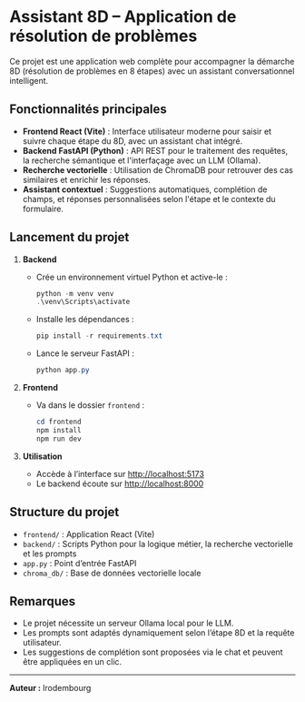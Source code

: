 # Assistant 8D – Application de résolution de problèmes

Ce projet est une application web complète pour accompagner la démarche 8D (résolution de problèmes en 8 étapes) avec un assistant conversationnel intelligent.

## Fonctionnalités principales
- **Frontend React (Vite)** : Interface utilisateur moderne pour saisir et suivre chaque étape du 8D, avec un assistant chat intégré.
- **Backend FastAPI (Python)** : API REST pour le traitement des requêtes, la recherche sémantique et l'interfaçage avec un LLM (Ollama).
- **Recherche vectorielle** : Utilisation de ChromaDB pour retrouver des cas similaires et enrichir les réponses.
- **Assistant contextuel** : Suggestions automatiques, complétion de champs, et réponses personnalisées selon l'étape et le contexte du formulaire.

## Lancement du projet

1. **Backend**
   - Crée un environnement virtuel Python et active-le :
     ```powershell
     python -m venv venv
     .\venv\Scripts\activate
     ```
   - Installe les dépendances :
     ```powershell
     pip install -r requirements.txt
     ```
   - Lance le serveur FastAPI :
     ```powershell
     python app.py
     ```

2. **Frontend**
   - Va dans le dossier `frontend` :
     ```powershell
     cd frontend
     npm install
     npm run dev
     ```

3. **Utilisation**
   - Accède à l’interface sur [http://localhost:5173](http://localhost:5173)
   - Le backend écoute sur [http://localhost:8000](http://localhost:8000)

## Structure du projet
- `frontend/` : Application React (Vite)
- `backend/` : Scripts Python pour la logique métier, la recherche vectorielle et les prompts
- `app.py` : Point d’entrée FastAPI
- `chroma_db/` : Base de données vectorielle locale

## Remarques
- Le projet nécessite un serveur Ollama local pour le LLM.
- Les prompts sont adaptés dynamiquement selon l’étape 8D et la requête utilisateur.
- Les suggestions de complétion sont proposées via le chat et peuvent être appliquées en un clic.

---

**Auteur :** lrodembourg
